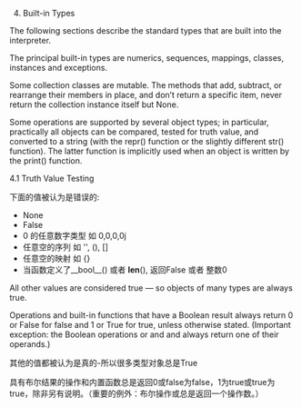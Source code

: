 4. Built-in Types

The following sections describe the standard types that are built into the interpreter.

The principal built-in types are numerics, sequences, mappings, classes, instances and exceptions.

Some collection classes are mutable. The methods that add, subtract, or rearrange their members in place, and don’t return a specific item, never return the collection instance itself but None.

Some operations are supported by several object types; in particular, practically all objects can be compared, tested for truth value, and converted to a string (with the repr() function or the slightly different str() function). The latter function is implicitly used when an object is written by the print() function.

4.1 Truth Value Testing 

下面的值被认为是错误的:

- None
- False
- 0 的任意数字类型 如 0,0,0,0j
- 任意空的序列 如 '', (), []
- 任意空的映射 如 {}
- 当函数定义了__bool__() 或者 __len__(), 返回False 或者 整数0

All other values are considered true — so objects of many types are always true.

Operations and built-in functions that have a Boolean result always return 0 or False for false and 1 or True for true, unless otherwise stated. (Important exception: the Boolean operations or and and always return one of their operands.)

其他的值都被认为是真的-所以很多类型对象总是True

具有布尔结果的操作和内置函数总是返回0或false为false，1为true或true为true，除非另有说明。（重要的例外：布尔操作或总是返回一个操作数。）